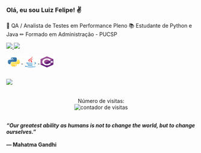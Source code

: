 ### Olá, eu sou Luiz Felipe! ✌

💼 QA / Analista de Testes em Performance Pleno
📚 Estudante de Python e Java
✏ Formado em Administração - PUCSP

<div>
  <a href="https://github.com/fehjsouza">
  <img height="180em" src="https://github-readme-stats.vercel.app/api?username=fehjsouza&show_icons=true&theme=dark&include_all_commits=true&count_private=true"/>
  <img height="180em" src="https://github-readme-stats.vercel.app/api/top-langs/?username=fehjsouza&layout=compact&langs_count=16&theme=dark"/>
</div>

  <div style="display: inline_block"><br>
  <img align="center" alt="Rafa-Python" height="30" width="40" src="https://raw.githubusercontent.com/devicons/devicon/master/icons/python/python-original.svg">
  <img align="center" alt="Rafa-Csharp" height="30" width="40" src="https://raw.githubusercontent.com/devicons/devicon/master/icons/java/java-original.svg">
  <img align="center" alt="Rafa-Csharp" height="30" width="40" src="https://raw.githubusercontent.com/devicons/devicon/master/icons/csharp/csharp-original.svg">
  
</div>
  
  ##

<div> 
  <a href="https://www.linkedin.com/in/luiz-felipe-souza-3194096a/" target="_blank"><img src="https://img.shields.io/badge/-LinkedIn-%230077B5?style=for-the-badge&logo=linkedin&logoColor=white" target="_blank"></a>   
</div>

  <br>
  <p align="center">
    Número de visitas: <br> <img src="https://profile-counter.glitch.me/fehjsouza/count.svg" alt="contador de visitas">
  </p>
  <br>
  
   <strong>
           <i>“Our greatest ability as humans is not to change the world, but to change ourselves.”</i>
    <br><br>
    — Mahatma Gandhi
     </strong>
  </p>
</footer>
